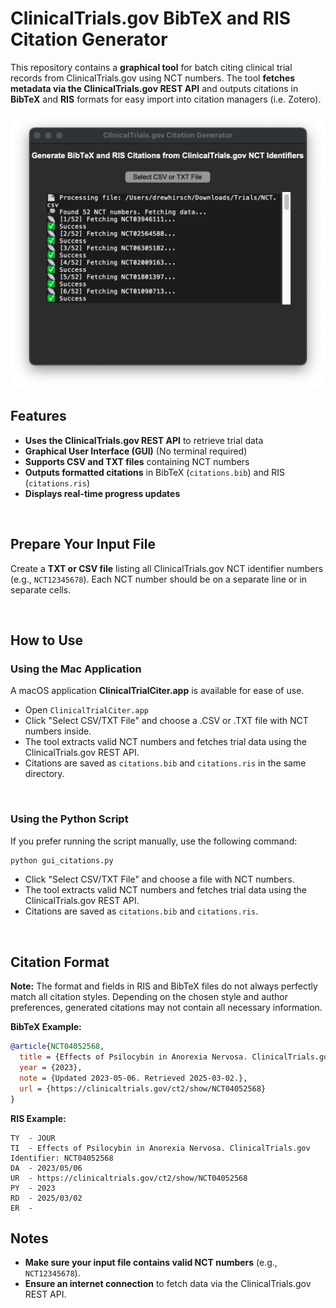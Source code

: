 # ClinicalTrials.gov BibTeX and RIS Citation Generator

This repository contains a **graphical tool** for batch citing clinical trial records from ClinicalTrials.gov using NCT numbers. The tool **fetches metadata via the ClinicalTrials.gov REST API** and outputs citations in **BibTeX** and **RIS** formats for easy import into citation managers (i.e. Zotero). 

![Application Screenshot](application_screenshot.png)
## Features
- **Uses the ClinicalTrials.gov REST API** to retrieve trial data
- **Graphical User Interface (GUI)** (No terminal required)
- **Supports CSV and TXT files** containing NCT numbers
- **Outputs formatted citations** in BibTeX (`citations.bib`) and RIS (`citations.ris`)
- **Displays real-time progress updates**

<br>

## Prepare Your Input File
Create a **TXT or CSV file** listing all ClinicalTrials.gov NCT identifier numbers (e.g., `NCT12345678`). Each NCT number should be on a separate line or in separate cells.

<br>

## How to Use
### Using the Mac Application
A macOS application **ClinicalTrialCiter.app** is available for ease of use.
- Open `ClinicalTrialCiter.app`
- Click "Select CSV/TXT File" and choose a .CSV or .TXT file with NCT numbers inside.
- The tool extracts valid NCT numbers and fetches trial data using the ClinicalTrials.gov REST API.
- Citations are saved as `citations.bib` and `citations.ris` in the same directory.

<br>

### Using the Python Script
If you prefer running the script manually, use the following command:
```bash
python gui_citations.py
```
- Click "Select CSV/TXT File" and choose a file with NCT numbers.
- The tool extracts valid NCT numbers and fetches trial data using the ClinicalTrials.gov REST API.
- Citations are saved as `citations.bib` and `citations.ris`.

<br>

## Citation Format

**Note:** The format and fields in RIS and BibTeX files do not always perfectly match all citation styles. Depending on the chosen style and author preferences, generated citations may not contain all necessary information.

**BibTeX Example:**
```bibtex
@article{NCT04052568,
  title = {Effects of Psilocybin in Anorexia Nervosa. ClinicalTrials.gov Identifier: NCT04052568},
  year = {2023},
  note = {Updated 2023-05-06. Retrieved 2025-03-02.},
  url = {https://clinicaltrials.gov/ct2/show/NCT04052568}
}
```

**RIS Example:**
```ris
TY  - JOUR
TI  - Effects of Psilocybin in Anorexia Nervosa. ClinicalTrials.gov Identifier: NCT04052568
DA  - 2023/05/06
UR  - https://clinicaltrials.gov/ct2/show/NCT04052568
PY  - 2023
RD  - 2025/03/02
ER  -
```

## Notes
- **Make sure your input file contains valid NCT numbers** (e.g., `NCT12345678`).
- **Ensure an internet connection** to fetch data via the ClinicalTrials.gov REST API.

